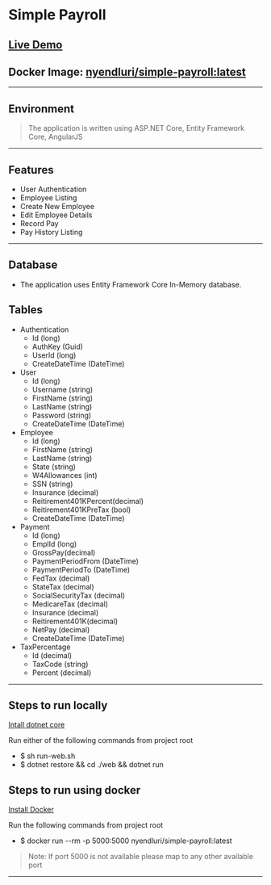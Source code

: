 # Simple Payroll

## [Live Demo](http://ec2-107-22-40-48.compute-1.amazonaws.com/)

## Docker Image: [nyendluri/simple-payroll:latest](https://hub.docker.com/r/nyendluri/simple-payroll/)

----

## Environment

> The application is written using ASP.NET Core, Entity Framework Core, AngularJS

----

## Features

* User Authentication
* Employee Listing
* Create New Employee
* Edit Employee Details
* Record Pay
* Pay History Listing

----

## Database

* The application uses Entity Framework Core In-Memory database.

## Tables

  * Authentication
    - Id (long)
    - AuthKey (Guid)
    - UserId (long)
    - CreateDateTime (DateTime)
  * User
    - Id (long)
    - Username (string)
    - FirstName (string)
    - LastName (string)
    - Password (string)
    - CreateDateTime (DateTime)
  * Employee
    - Id (long)
    - FirstName (string)
    - LastName (string)
    - State (string)
    - W4Allowances (int)
    - SSN (string)
    - Insurance (decimal)
    - Reitirement401KPercent(decimal)
    - Reitirement401KPreTax (bool)
    - CreateDateTime (DateTime)
  * Payment
    - Id (long)
    - EmplId (long)
    - GrossPay(decimal)
    - PaymentPeriodFrom (DateTime)
    - PaymentPeriodTo (DateTime)
    - FedTax (decimal)
    - StateTax (decimal)
    - SocialSecurityTax (decimal)
    - MedicareTax (decimal)
    - Insurance (decimal)
    - Reitirement401K(decimal)
    - NetPay (decimal)
    - CreateDateTime (DateTime)
  * TaxPercentage
    - Id (decimal)
    - TaxCode (string)
    - Percent (decimal)

----

## Steps to run locally

[Intall dotnet core](https://www.microsoft.com/net/core?WT.mc_id=Blog_CENews_Announce_CEA#windowsvs2017)

Run either of the following commands from project root

* $ sh run-web.sh
* $ dotnet restore && cd ./web && dotnet run

## Steps to run using docker

[Install Docker](https://docs.docker.com/engine/installation/#desktop)

Run the following commands from project root

* $ docker run --rm -p 5000:5000 nyendluri/simple-payroll:latest

> Note: If port 5000 is not available please map to any other available port

----
